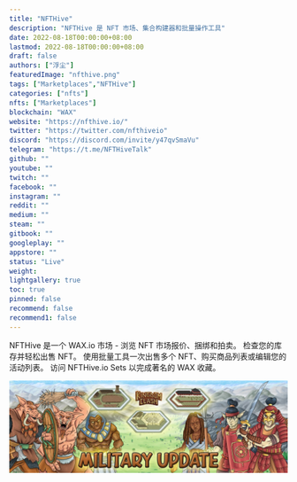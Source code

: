 ```yaml
---
title: "NFTHive"
description: "NFTHive 是 NFT 市场、集合构建器和批量操作工具"
date: 2022-08-18T00:00:00+08:00
lastmod: 2022-08-18T00:00:00+08:00
draft: false
authors: ["浮尘"]
featuredImage: "nfthive.png"
tags: ["Marketplaces","NFTHive"]
categories: ["nfts"]
nfts: ["Marketplaces"]
blockchain: "WAX"
website: "https://nfthive.io/"
twitter: "https://twitter.com/nfthiveio"
discord: "https://discord.com/invite/y47qvSmaVu"
telegram: "https://t.me/NFTHiveTalk"
github: ""
youtube: ""
twitch: ""
facebook: ""
instagram: ""
reddit: ""
medium: ""
steam: ""
gitbook: ""
googleplay: ""
appstore: ""
status: "Live"
weight: 
lightgallery: true
toc: true
pinned: false
recommend: false
recommend1: false
---
```

NFTHive 是一个 WAX.io 市场 - 浏览 NFT 市场报价、捆绑和拍卖。 检查您的库存并轻松出售 NFT。 使用批量工具一次出售多个 NFT、购买商品列表或编辑您的活动列表。 访问 NFTHive.io Sets 以完成著名的 WAX 收藏。

![1](QmZHi7VknvypHWdfCXh5taqXLAKSKZ6g4MTtKTNka9SQMP.jpg)